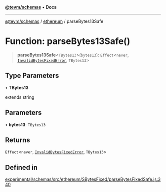 [**@tevm/schemas**](../../README.md) • **Docs**

***

[@tevm/schemas](../../modules.md) / [ethereum](../README.md) / parseBytes13Safe

# Function: parseBytes13Safe()

> **parseBytes13Safe**\<`TBytes13`\>(`bytes13`): `Effect`\<`never`, [`InvalidBytesFixedError`](../classes/InvalidBytesFixedError.md), `TBytes13`\>

## Type Parameters

• **TBytes13**

extends string

## Parameters

• **bytes13**: `TBytes13`

## Returns

`Effect`\<`never`, [`InvalidBytesFixedError`](../classes/InvalidBytesFixedError.md), `TBytes13`\>

## Defined in

[experimental/schemas/src/ethereum/SBytesFixed/parseBytesFixedSafe.js:340](https://github.com/qbzzt/tevm-monorepo/blob/main/experimental/schemas/src/ethereum/SBytesFixed/parseBytesFixedSafe.js#L340)
